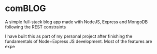 # comBLOG
A simple full-stack blog app made with NodeJS, Express and MongoDB following the REST constraints

I have built this as part of my personal project after finishing the fundamentals of Node+Express JS development. Most of the features are expe